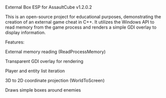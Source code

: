 External Box ESP for AssaultCube v1.2.0.2

This is an open-source project for educational purposes, demonstrating the creation of an external game cheat in C++. It utilizes the Windows API to read memory from the game process and renders a simple GDI overlay to display information.

Features:

External memory reading (ReadProcessMemory)

Transparent GDI overlay for rendering

Player and entity list iteration

3D to 2D coordinate projection (WorldToScreen)

Draws simple boxes around enemies
